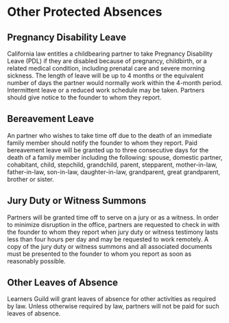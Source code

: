 # Other Protected Absences

## Pregnancy Disability Leave

California law entitles a childbearing partner to take Pregnancy Disability Leave (PDL) if they are disabled because of pregnancy, childbirth, or a related medical condition, including prenatal care and severe morning sickness. The length of leave will be up to 4 months or the equivalent number of days the partner would normally work within the 4-month period.  Intermittent leave or a reduced work schedule may be taken.  Partners should give notice to the founder to whom they report.  

## Bereavement Leave

An partner who wishes to take time off due to the death of an immediate family member should notify the founder to whom they report. Paid bereavement leave will be granted up to three consecutive days for the death of a family member including the following:  spouse, domestic partner, cohabitant, child, stepchild, grandchild, parent, stepparent, mother-in-law, father-in-law, son-in-law, daughter-in-law, grandparent, great grandparent, brother or sister.


## Jury Duty or Witness Summons

Partners will be granted time off to serve on a jury or as a witness.  In order to minimize disruption in the office, partners are requested to check in with the founder to whom they report when jury duty or witness testimony lasts less than four hours per day and may be requested to work remotely.  A copy of the jury duty or witness summons and all associated documents must be presented to the founder to whom you report as soon as reasonably possible.

## Other Leaves of Absence

Learners Guild will grant leaves of absence for other activities as required by law.  Unless otherwise required by law, partners will not be paid for such leaves of absence.  
